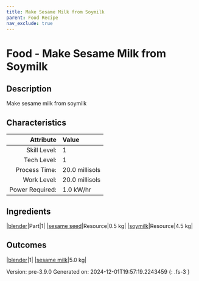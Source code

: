 ```yaml
---
title: Make Sesame Milk from Soymilk
parent: Food Recipe
nav_exclude: true
---
```

# Food - Make Sesame Milk from Soymilk

## Description
 Make sesame milk from soymilk 

## Characteristics

| Attribute      | Value |
|--------:|:------|
|Skill Level:|1|
|Tech Level:|1|
|Process Time:|20.0 millisols|
|Work Level:|20.0 millisols|
|Power Required:|1.0 kW/hr|

## Ingredients

|[blender](../part/blender.html)|Part|1|
|[sesame seed](../resource/sesame-seed.html)|Resource|0.5 kg|
|[soymilk](../resource/soymilk.html)|Resource|4.5 kg|

## Outcomes

|[blender](../part/blender.html)|1|
|[sesame milk](../resource/sesame-milk.html)|5.0 kg|


Version: pre-3.9.0 Generated on: 2024-12-01T19:57:19.2243459
{: .fs-3 }

